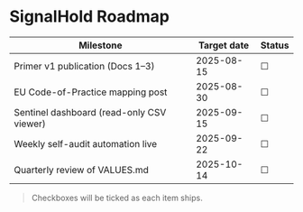 # SignalHold Roadmap

| Milestone | Target date | Status |
|-----------|-------------|--------|
| Primer v1 publication (Docs 1–3) | 2025-08-15 | ☐ |
| EU Code-of-Practice mapping post | 2025-08-30 | ☐ |
| Sentinel dashboard (read-only CSV viewer) | 2025-09-15 | ☐ |
| Weekly self-audit automation live | 2025-09-22 | ☐ |
| Quarterly review of VALUES.md | 2025-10-14 | ☐ |

> Checkboxes will be ticked as each item ships.
